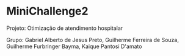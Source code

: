 # MiniChallenge2

Projeto: Otimização de atendimento hospitalar

Grupo:
    Gabriel Alberto de Jesus Preto,
    Guilherme Ferreira de Souza,
    Guilherme Furbringer Bayma,
    Kaique Pantosi D'amato
